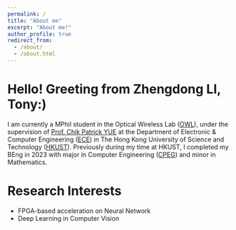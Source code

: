 ```yaml
---
permalink: /
title: "About me"
excerpt: "About me!"
author_profile: true
redirect_from: 
  - /about/
  - /about.html
---
```


Hello! Greeting from Zhengdong LI, Tony:)
=====
I am currently a MPhil student in the Optical Wireless Lab ([OWL](https://yuegroup.hkust.edu.hk/)), under the supervision of [Prof. Chik Patrick YUE](https://facultyprofiles.hkust.edu.hk/profiles.php?profile=chik-patrick-yue-eepatrick) at the Department of Electronic & Computer Engineering ([ECE](https://ece.hkust.edu.hk/)) in The Hong Kong University of Science and Technology ([HKUST](https://hkust.edu.hk/)). Previously during my time at HKUST, I completed my BEng in 2023 with major in Computer Engineering ([CPEG](https://cpeg.hkust.edu.hk/eng/programs/beng_4yr.html)) and minor in Mathematics. 



Research Interests
======
* FPGA-based acceleration on Neural Network 
* Deep Learning in Computer Vision
